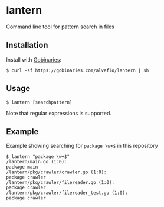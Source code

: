 # lantern
Command line tool for pattern search in files

## Installation
Install with [Gobinaries](https://gobinaries.com/):
```
$ curl -sf https://gobinaries.com/alveflo/lantern | sh
```

## Usage
```
$ lantern [searchpattern]
```
Note that regular expressions is supported.

## Example
Example showing searching for `package \w+$` in this
repository
```
$ lantern "package \w+$"
/lantern/main.go (1:0):
package main
/lantern/pkg/crawler/crawler.go (1:0):
package crawler
/lantern/pkg/crawler/filereader.go (1:0):
package crawler
/lantern/pkg/crawler/filereader_test.go (1:0):
package crawler
```
